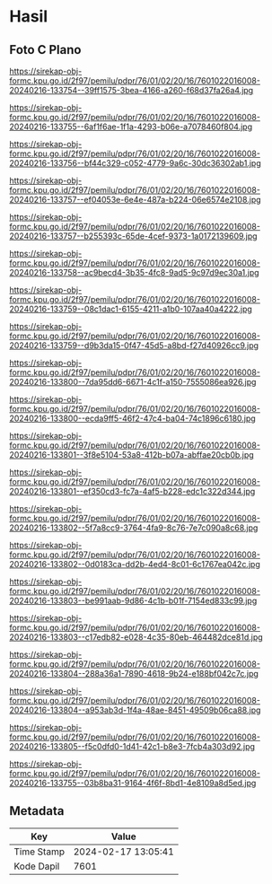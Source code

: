 # Hasil

## Foto C Plano

https://sirekap-obj-formc.kpu.go.id/2f97/pemilu/pdpr/76/01/02/20/16/7601022016008-20240216-133754--39ff1575-3bea-4166-a260-f68d37fa26a4.jpg

https://sirekap-obj-formc.kpu.go.id/2f97/pemilu/pdpr/76/01/02/20/16/7601022016008-20240216-133755--6af1f6ae-1f1a-4293-b06e-a7078460f804.jpg

https://sirekap-obj-formc.kpu.go.id/2f97/pemilu/pdpr/76/01/02/20/16/7601022016008-20240216-133756--bf44c329-c052-4779-9a6c-30dc36302ab1.jpg

https://sirekap-obj-formc.kpu.go.id/2f97/pemilu/pdpr/76/01/02/20/16/7601022016008-20240216-133757--ef04053e-6e4e-487a-b224-06e6574e2108.jpg

https://sirekap-obj-formc.kpu.go.id/2f97/pemilu/pdpr/76/01/02/20/16/7601022016008-20240216-133757--b255393c-65de-4cef-9373-1a0172139609.jpg

https://sirekap-obj-formc.kpu.go.id/2f97/pemilu/pdpr/76/01/02/20/16/7601022016008-20240216-133758--ac9becd4-3b35-4fc8-9ad5-9c97d9ec30a1.jpg

https://sirekap-obj-formc.kpu.go.id/2f97/pemilu/pdpr/76/01/02/20/16/7601022016008-20240216-133759--08c1dac1-6155-4211-a1b0-107aa40a4222.jpg

https://sirekap-obj-formc.kpu.go.id/2f97/pemilu/pdpr/76/01/02/20/16/7601022016008-20240216-133759--d9b3da15-0f47-45d5-a8bd-f27d40926cc9.jpg

https://sirekap-obj-formc.kpu.go.id/2f97/pemilu/pdpr/76/01/02/20/16/7601022016008-20240216-133800--7da95dd6-6671-4c1f-a150-7555086ea926.jpg

https://sirekap-obj-formc.kpu.go.id/2f97/pemilu/pdpr/76/01/02/20/16/7601022016008-20240216-133800--ecda9ff5-46f2-47c4-ba04-74c1896c6180.jpg

https://sirekap-obj-formc.kpu.go.id/2f97/pemilu/pdpr/76/01/02/20/16/7601022016008-20240216-133801--3f8e5104-53a8-412b-b07a-abffae20cb0b.jpg

https://sirekap-obj-formc.kpu.go.id/2f97/pemilu/pdpr/76/01/02/20/16/7601022016008-20240216-133801--ef350cd3-fc7a-4af5-b228-edc1c322d344.jpg

https://sirekap-obj-formc.kpu.go.id/2f97/pemilu/pdpr/76/01/02/20/16/7601022016008-20240216-133802--5f7a8cc9-3764-4fa9-8c76-7e7c090a8c68.jpg

https://sirekap-obj-formc.kpu.go.id/2f97/pemilu/pdpr/76/01/02/20/16/7601022016008-20240216-133802--0d0183ca-dd2b-4ed4-8c01-6c1767ea042c.jpg

https://sirekap-obj-formc.kpu.go.id/2f97/pemilu/pdpr/76/01/02/20/16/7601022016008-20240216-133803--be991aab-9d86-4c1b-b01f-7154ed833c99.jpg

https://sirekap-obj-formc.kpu.go.id/2f97/pemilu/pdpr/76/01/02/20/16/7601022016008-20240216-133803--c17edb82-e028-4c35-80eb-464482dce81d.jpg

https://sirekap-obj-formc.kpu.go.id/2f97/pemilu/pdpr/76/01/02/20/16/7601022016008-20240216-133804--288a36a1-7890-4618-9b24-e188bf042c7c.jpg

https://sirekap-obj-formc.kpu.go.id/2f97/pemilu/pdpr/76/01/02/20/16/7601022016008-20240216-133804--a953ab3d-1f4a-48ae-8451-49509b06ca88.jpg

https://sirekap-obj-formc.kpu.go.id/2f97/pemilu/pdpr/76/01/02/20/16/7601022016008-20240216-133805--f5c0dfd0-1d41-42c1-b8e3-7fcb4a303d92.jpg

https://sirekap-obj-formc.kpu.go.id/2f97/pemilu/pdpr/76/01/02/20/16/7601022016008-20240216-133755--03b8ba31-9164-4f6f-8bd1-4e8109a8d5ed.jpg


## Metadata

| Key        | Value               |
| ---------- | ------------------- |
| Time Stamp | 2024-02-17 13:05:41 |
| Kode Dapil | 7601                |



